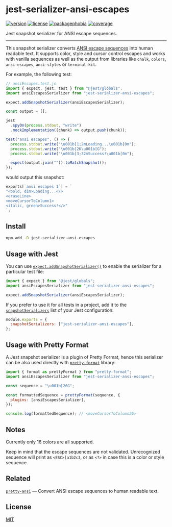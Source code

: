 # jest-serializer-ansi-escapes

[![version][version-badge]][version-url]
[![license][license-badge]][license-url]
[![packagephobia][packagephobia-badge]][packagephobia-url]
[![coverage][coverage-badge]][coverage-url]

Jest snapshot serializer for ANSI escape sequences.

---

This snapshot serializer converts [ANSI escape sequences](https://en.wikipedia.org/wiki/ANSI_escape_code) into human readable text. It supports color, style and cursor control escapes and works with vanilla sequences as well as the output from libraries like `chalk`, `colors`, `ansi-escapes`, `ansi-styles` or `terminal-kit`.

For example, the following test:

```js
// ansiEscapes.test.js
import { expect, jest, test } from "@jest/globals";
import ansiEscapesSerializer from "jest-serializer-ansi-escapes";

expect.addSnapshotSerializer(ansiEscapesSerializer);

const output = [];

jest
  .spyOn(process.stdout, "write")
  .mockImplementation((chunk) => output.push(chunk));

test("ansi escapes", () => {
  process.stdout.write("\u001b[1;2mLoading...\u001b[0m");
  process.stdout.write("\u001b[2K\u001b[G");
  process.stdout.write("\u001b[3;32mSuccess!\u001b[0m");

  expect(output.join("")).toMatchSnapshot();
});
```

would output this snapshot:

```js
exports[`ansi escapes 1`] = `
"<bold, dim>Loading...</>
<eraseLine>
<moveCursorToColumn1>
<italic, green>Success!</>"
`;
```

## Install

```bash
npm add -D jest-serializer-ansi-escapes
```

## Usage with Jest

You can use [`expect.addSnapshotSerializer()`](https://jestjs.io/docs/expect#expectaddsnapshotserializerserializer) to enable the serializer for a particular test file:

```js
import { expect } from "@jest/globals";
import ansiEscapesSerializer from "jest-serializer-ansi-escapes";

expect.addSnapshotSerializer(ansiEscapesSerializer);
```

If you prefer to use it for all tests in a project, add it to the [`snapshotSerializers`](https://jestjs.io/docs/configuration#snapshotserializers-arraystring) list of your Jest configuration:

```js
module.exports = {
  snapshotSerializers: ["jest-serializer-ansi-escapes"],
};
```

## Usage with Pretty Format

A Jest snapshot serializer is a plugin of Pretty Format, hence this serializer can be also used directly with [`pretty-format`](https://github.com/jestjs/jest/tree/main/packages/pretty-format) library:

```js
import { format as prettyFormat } from "pretty-format";
import ansiEscapesSerializer from "jest-serializer-ansi-escapes";

const sequence = "\u001b[26G";

const formattedSequence = prettyFormat(sequence, {
  plugins: [ansiEscapesSerializer],
});

console.log(formattedSequence); // <moveCursorToColumn26>
```

## Notes

Currently only 16 colors are all supported.

Keep in mind that the escape sequences are not validated. Unrecognized sequence will print as `<ESC>[a1b2c3`, or as `<?>` in case this is a color or style sequence.

## Related

[`pretty-ansi`](https://github.com/mrazauskas/pretty-ansi) — Convert ANSI escape sequences to human readable text.

## License

[MIT][license-url]

[version-badge]: https://badgen.net/npm/v/jest-serializer-ansi-escapes
[version-url]: https://npmjs.com/package/jest-serializer-ansi-escapes
[license-badge]: https://badgen.net/github/license/mrazauskas/jest-serializer-ansi-escapes
[license-url]: https://github.com/mrazauskas/jest-serializer-ansi-escapes/blob/main/LICENSE.md
[packagephobia-badge]: https://badgen.net/packagephobia/install/jest-serializer-ansi-escapes
[packagephobia-url]: https://packagephobia.com/result?p=jest-serializer-ansi-escapes
[coverage-badge]: https://badgen.net/codacy/coverage/af1dd8dbbb384a3abb7371ac75b5ac85
[coverage-url]: https://app.codacy.com/gh/mrazauskas/jest-serializer-ansi-escapes/coverage/dashboard
